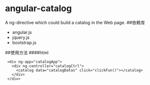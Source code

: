 # angular-catalog
A ng-directive which could build a catalog in the Web page.
##依赖库
* angular.js
* jquery.js
* bootstrap.js

##使用方法
####html 

     <div ng-app="catalogApp">
       <div ng-controller="catalogCtrl">
         <catalog data="catalogDatas" click="clickFun()"></catalog>
       </div>
     </div> 

